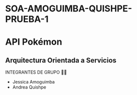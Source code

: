 # SOA-AMOGUIMBA-QUISHPE-PRUEBA-1
#  API Pokémon
## Arquitectura Orientada a Servicios
INTEGRANTES DE GRUPO  :woman::woman:
- Jessica Amoguimba
- Andrea Quishpe

